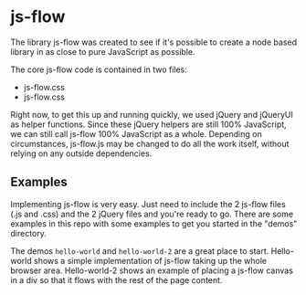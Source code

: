 # js-flow

The library js-flow was created to see if it's possible to create a node based library in as close to pure JavaScript as possible.


The core js-flow code is contained in two files:
* js-flow.css
* js-flow.css

Right now, to get this up and running quickly, we used jQuery and jQueryUI as helper functions.  Since these jQuery helpers are still 100% JavaScript, we can still call js-flow 100% JavaScript as a whole.  Depending on circumstances, js-flow.js may be changed to do all the work itself, without relying on any outside dependencies.

## Examples

Implementing js-flow is very easy.  Just need to include the 2 js-flow files (.js and .css) and the 2 jQuery files and you're ready to go.  There are some examples in this repo with some examples to get you started in the "demos" directory.  

The demos `hello-world` and `hello-world-2` are a great place to start.  Hello-world shows a simple implementation of js-flow taking up the whole browser area.  Hello-world-2 shows an example of placing a js-flow canvas in a div so that it flows with the rest of the page content.